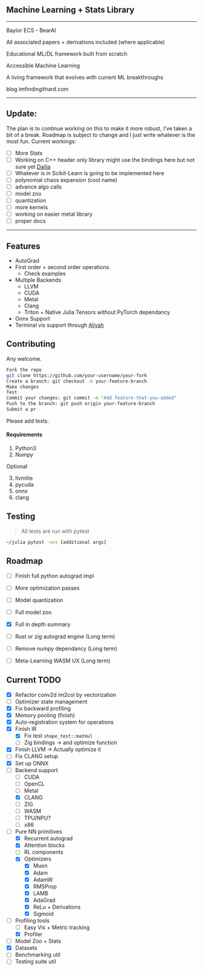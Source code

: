 ## Machine Learning + Stats Library 

---
Baylor ECS - BearAI

All associated papers + derivations included (where applicable)

Educational ML/DL framework built from scratch

Accessible Machine Learning

A living framework that evolves with current ML breakthroughs

blog imfindingithard.com

---

## Update: 
The plan is to continue working on this to make it more robust, I've taken a bit of a break. Roadmap is subject to change and I just write whatever is the most fun.
Current workings:
- [ ] More Stats 
- [ ] Working on C++ header only library might use the bindings here but not sure yet [Dailia](https://github.com/lovechants/dalia)
- [ ] Whatever is in Scikit-Learn is going to be implemented here 
- [ ] polynomial chaos expansion (cool name)
- [ ] advance algo calls
- [ ] model zoo 
- [ ] quantization 
- [ ] more kernels 
- [ ] working on easier metal library 
- [ ] proper docs 

---

## Features 

- AutoGrad
- First order + second order operations.
    - Check examples
- Multiple Backends
    - LLVM 
    - CUDA
    - Metal
    - Clang 
    - Triton + Native Julia Tensors without PyTorch dependancy
- Onnx Support 
- Terminal vis support through [Aliyah](https://github.com/lovechants/Aliyah/tree/main)

## Contributing 
Any welcome.
```bash
Fork the repo
git clone https://github.com/your-username/your-fork
Create a branch: git checkout -b your-feature-branch
Make changes
Test 
Commit your changes: git commit -m "Add feature-that-you-added"
Push to the branch: git push origin your-feature-branch
Submit a pr
```
Please add tests.

#### Requirements
1. Python3
2. Numpy

Optional

3. llvmlite
4. pycuda
5. onnx 
6. clang 

## Testing 

> All tests are run with pytest

```bash
~/julia pytest -vvs [additional args]
```

## Roadmap
- [ ] Finish full python autograd impl 
- [ ] More optimization passes 
- [ ] Model quantization 
- [ ] Full model zoo 
- [X] Full in depth summary
- [ ] Rust or zig autograd engine (Long term)
- [ ] Remove numpy dependancy (Long term)
- [ ] Meta-Learning WASM UX (Long term)


## Current TODO
- [X] Refactor conv2d im2col by vectorization
- [ ] Optimizer state management
- [X] Fix backward profiling 
- [X] Memory pooling (finish)
- [X] Auto-registration system for operations
- [x] Finish IR 
    - [X] Fix test `shape_test::matmul`
    - [ ] Zig bindings -> and optimize function 
- [x] Finish LLVM -> Actually optimize it  
- [ ] Fix CLANG setup
- [x] Set up ONNX 
- [ ] Backend support 
    - [ ] CUDA 
    - [ ] OpenCL 
    - [ ] Metal 
    - [x] CLANG 
    - [ ] ZIG 
    - [ ] WASM 
    - [ ] TPU/NPU?
    - [ ] x86
- [ ] Pure NN primitives  
    - [X] Recurrent autograd 
    - [X] Attention blocks
    - [ ] RL components
    - [x] Optimizers 
        - [x] Muon 
        - [x] Adam 
        - [x] AdamW 
        - [x] RMSProp 
        - [x] LAMB 
        - [x] AdaGrad
        - [x] ReLu + Derivations 
        - [x] Sigmoid 
- [ ] Profiling tools 
    - [ ] Easy Vis + Metric tracking 
    - [x] Profiler
- [ ] Model Zoo + Stats
- [X] Datasets
- [ ] Benchmarking util
- [ ] Testing suite util

